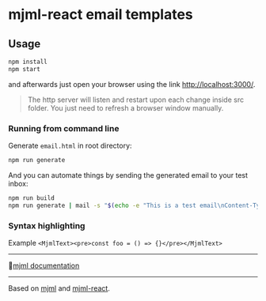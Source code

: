 # mjml-react email templates

## Usage

```bash
npm install
npm start
```

and afterwards just open your browser using the link [http://localhost:3000/](http://localhost:3000/).

> The http server will listen and restart upon each change inside src folder.
> You just need to refresh a browser window manually.

### Running from command line

Generate `email.html` in root directory:

```bash
npm run generate
```

And you can automate things by sending the generated email to your test inbox:

```bash
npm run build
npm run generate | mail -s "$(echo -e "This is a test email\nContent-Type: text/html")" myemail@myprovider.com
```

### Syntax highlighting

Example 
```<MjmlText><pre>const foo = () => {}</pre></MjmlText>```

---

📃[mjml documentation](https://mjml.io/documentation/)

---

Based on [mjml](https://mjml.io/) and [mjml-react](https://github.com/wix-incubator/mjml-react).
